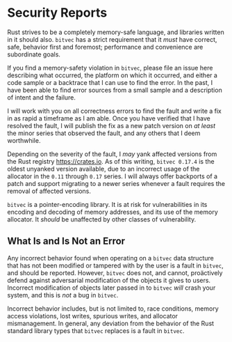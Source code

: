 # Security Reports

Rust strives to be a completely memory-safe language, and libraries written in
it should also. `bitvec` has a strict requirement that it *must* have correct,
safe, behavior first and foremost; performance and convenience are subordinate
goals.

If you find a memory-safety violation in `bitvec`, please file an issue here
describing what occurred, the platform on which it occurred, and either a code
sample or a backtrace that I can use to find the error. In the past, I have been
able to find error sources from a small sample and a description of intent and
the failure.

I will work with you on all correctness errors to find the fault and write a fix
in as rapid a timeframe as I am able. Once you have verified that I have
resolved the fault, I will publish the fix as a new patch version on *at least*
the minor series that observed the fault, and any others that I deem worthwhile.

Depending on the severity of the fault, I *may* yank affected versions from the
Rust registry <https://crates.io>. As of this writing, `bitvec 0.17.4` is the
oldest unyanked version available, due to an incorrect usage of the allocator in
the `0.11` through `0.17` series. I will always offer backports of a patch and
support migrating to a newer series whenever a fault requires the removal of
affected versions.

`bitvec` is a pointer-encoding library. It is at risk for vulnerabilities in its
encoding and decoding of memory addresses, and its use of the memory allocator.
It *should* be unaffected by other classes of vulnerability.

## What Is and Is Not an Error

Any incorrect behavior found when operating on a `bitvec` data structure that
has not been modified or tampered with by the user is a fault in `bitvec`, and
should be reported. However, `bitvec` does not, and cannot, proäctively defend
against adversarial modification of the objects it gives to users. Incorrect
modification of objects later passed in to `bitvec` *will* crash your system,
and this is *not* a bug in `bitvec`.

Incorrect behavior includes, but is not limited to, race conditions, memory
access violations, lost writes, spurious writes, and allocator mismanagement. In
general, any deviation from the behavior of the Rust standard library types that
`bitvec` replaces is a fault in `bitvec`.
